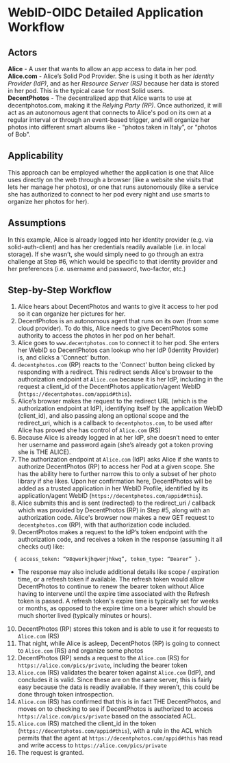 # WebID-OIDC Detailed Application Workflow

## Actors
**Alice** - A user that wants to allow an app access to data in her pod.  
**Alice.com** - Alice’s Solid Pod Provider. She is using it both as her *Identity Provider (IdP)*, and as her *Resource Server (RS)* because her data is stored in her pod. This is the typical case for most Solid users.  
**DecentPhotos** - The decentralized app that Alice wants to use at decentphotos.com, making it the *Relying Party (RP)*. Once authorized, it will act as an autonomous agent that connects to Alice's pod on its own at a regular interval or through an event-based trigger, and will organize her photos into different smart albums like - “photos taken in Italy”, or “photos of Bob".

## Applicability
This approach can be employed whether the application is one that Alice uses directly on the web through a browser (like a website she visits that lets her manage her photos), or one that runs autonomously (like a service she has authorized to connect to her pod every night and use smarts to organize her photos for her).

## Assumptions
In this example, Alice is already logged into her identity provider (e.g. via solid-auth-client) and has her credentials readily available (i.e. in local storage). If she wasn’t, she would simply need to go through an extra challenge at Step #6, which would be specific to that identity provider and her preferences (i.e. username and password, two-factor, etc.)

## Step-by-Step Workflow
1. Alice hears about DecentPhotos and wants to give it access to her pod so it can organize her pictures for her.
2. DecentPhotos is an autonomous agent that runs on its own (from some cloud provider). To do this, Alice needs to give DecentPhotos some authority to access the photos in her pod on her behalf.
3. Alice goes to `www.decentphotos.com` to connect it to her pod. She enters her WebID so DecentPhotos can lookup who her IdP (Identity Provider) is, and clicks a 'Connect' button.
4. `decentphotos.com` (RP) reacts to the 'Connect' button being clicked by responding with a redirect. This redirect sends Alice's browser to the authorization endpoint at `Alice.com` because it is her IdP, including in the request a client_id of the DecentPhotos application/agent WebID (`https://decentphotos.com/appid#this`).
5. Alice’s browser makes the request to the redirect URL (which is the authorization endpoint at IdP), identifying itself by the application WebID (client_id), and also passing along an optional scope and the redirect_uri, which is a callback to `decentphotos.com`, to be used after Alice has proved she has control of `Alice.com` (RS)
6. Because Alice is already logged in at her IdP, she doesn’t need to enter her username and password again (she’s already got a token proving she is THE ALICE).
7. The authorization endpoint at `Alice.com` (IdP) asks Alice if she wants to authorize DecentPhotos (RP) to access her Pod at a given scope. She has the ability here to further narrow this to only a subset of her photo library if she likes. Upon her confirmation here, DecentPhotos will be added as a trusted application in her WebID Profile, identified by its application/agent WebID (`https://decentphotos.com/appid#this`).
8. Alice submits this and is sent (redirected) to the redirect_uri / callback which was provided by DecentPhotos (RP) in Step #5, along with an authorization code. Alice's browser now makes a new GET request to `decentphotos.com` (RP), with that authorization code included.
9. DecentPhotos makes a request to the IdP’s token endpoint with the authorization code, and receives a token in the response (assuming it all checks out) like:  
```
  { access_token: “98qwerkjhqwerjhkwq”, token_type: “Bearer” }.
```
  - The response may also include additional details like scope / expiration time, or a refresh token if available. The refresh token would allow DecentPhotos to continue to renew the bearer token without Alice having to intervene until the expire time associated with the Refresh token is passed. A refresh token's expire time is typically set for weeks or months, as opposed to the expire time on a bearer which should be much shorter lived (typically minutes or hours).

10. DecentPhotos (RP) stores this token and is able to use it for requests to `Alice.com` (RS)
11. That night, while Alice is asleep, DecentPhotos (RP) is going to connect to `Alice.com` (RS) and organize some photos
12. DecentPhotos (RP) sends a request to the `Alice.com` (RS) for `https://alice.com/pics/private`, including the bearer token
13. `Alice.com` (RS) validates the bearer token against `Alice.com` (IdP), and concludes it is valid. Since these are on the same server, this is fairly easy because the data is readily available. If they weren’t, this could be done through token introspection.
14. `Alice.com` (RS) has confirmed that this is in fact THE DecentPhotos, and moves on to checking to see if DecentPhotos is authorized to access `https://alice.com/pics/private` based on the associated ACL.
15. `Alice.com` (RS) matched the client_id in the token (`https://decentphotos.com/appid#this`), with a rule in the ACL which permits that the agent at `https://decentphotos.com/appid#this` has read and write access to `https://alice.com/pics/private`
16. The request is granted.
